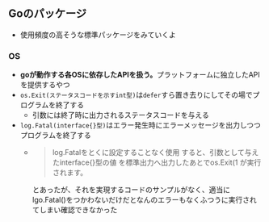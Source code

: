 ## Goのパッケージ
* 使用頻度の高そうな標準パッケージをみていくよ
### OS
* <b>goが動作する各OSに依存したAPIを扱う。</b>プラットフォームに独立したAPIを提供するやつ
* <code>os.Exit(ステータスコードを示すint型)</code>は<code>defer</code>すら置き去りにしてその場でプログラムを終了する
    * 引数には終了時に出力されるステータスコードを与える
* <code>log.Fatal(interface{}型)</code>はエラー発生時にエラーメッセージを出力しつつプログラムを終了する
    * > log.Fatalをとくに設定することなく使用 すると、引数として与えたinterface{}型の値 を標準出力へ出力したあとでos.Exit(1 が実行されます。

        とあったが、それを実現するコードのサンプルがなく、適当にlgo.Fatal()をつかわないだけだとなんのエラーもなくふつうに実行されてしまい確認できなかった